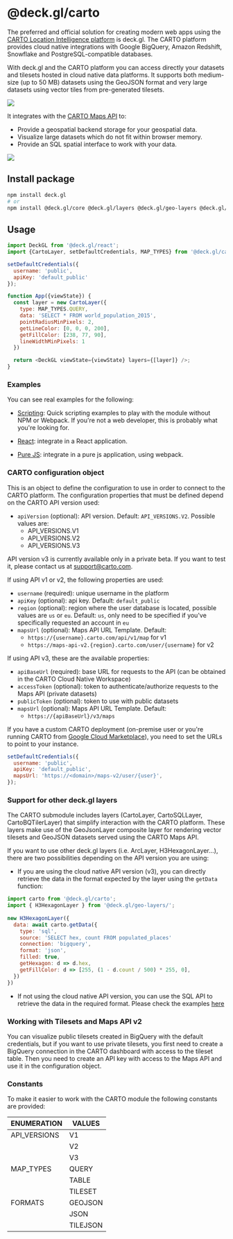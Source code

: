 # @deck.gl/carto

The preferred and official solution for creating modern web apps using the [CARTO Location Intelligence platform](https://carto.com/) is deck.gl. The CARTO platform provides cloud native integrations with Google BigQuery, Amazon Redshift, Snowflake and PostgreSQL-compatible databases.

With deck.gl and the CARTO platform you can access directly your datasets and tilesets hosted in cloud native data platforms. It supports both medium-size (up to 50 MB) datasets using the GeoJSON format and very large datasets using vector tiles from pre-generated tilesets.

<img src="https://raw.githubusercontent.com/CartoDB/viz-doc/master/deck.gl/img/osm_buildings.jpg" />

It integrates with the [CARTO Maps API](https://carto.com/developers/maps-api/reference/) to:

* Provide a geospatial backend storage for your geospatial data.
* Visualize large datasets which do not fit within browser memory.
* Provide an SQL spatial interface to work with your data.

<img src="https://raw.githubusercontent.com/CartoDB/viz-doc/master/deck.gl/img/eu_rivers.jpg" />


## Install package

```bash
npm install deck.gl
# or
npm install @deck.gl/core @deck.gl/layers @deck.gl/geo-layers @deck.gl/carto
```

## Usage

```js
import DeckGL from '@deck.gl/react';
import {CartoLayer, setDefaultCredentials, MAP_TYPES} from '@deck.gl/carto';

setDefaultCredentials({
  username: 'public',
  apiKey: 'default_public'
});

function App({viewState}) {
  const layer = new CartoLayer({
    type: MAP_TYPES.QUERY,
    data: 'SELECT * FROM world_population_2015',
    pointRadiusMinPixels: 2,
    getLineColor: [0, 0, 0, 200],
    getFillColor: [238, 77, 90],
    lineWidthMinPixels: 1
  })

  return <DeckGL viewState={viewState} layers={[layer]} />;
}
```

### Examples

You can see real examples for the following:

* [Scripting](https://carto.com/developers/deck-gl/examples/): Quick scripting examples to play with the module without NPM or Webpack. If you're not a web developer, this is probably what you're looking for.

* [React](https://github.com/CartoDB/viz-doc/tree/master/deck.gl/examples/react): integrate in a React application.

* [Pure JS](https://github.com/CartoDB/viz-doc/tree/master/deck.gl/examples/pure-js): integrate in a pure js application, using webpack.


### CARTO configuration object

This is an object to define the configuration to use in order to connect to the CARTO platform. The configuration properties that must be defined depend on the CARTO API version used:

* `apiVersion` (optional): API version. Default: `API_VERSIONS.V2`. Possible values are:
  * API_VERSIONS.V1
  * API_VERSIONS.V2
  * API_VERSIONS.V3

API version v3 is currently available only in a private beta. If you want to test it, please contact us at [support@carto.com](mailto:support@carto.com?subject=Access%20to%20Cloud%20%Native%20%API%20(v3)).

If using API v1 or v2, the following properties are used:

* `username` (required): unique username in the platform
* `apiKey` (optional): api key. Default: `default_public`
* `region` (optional): region where the user database is located, possible values are `us` or `eu`. Default: `us`, only need to be specified if you've specifically requested an account in `eu`
* `mapsUrl` (optional): Maps API URL Template. Default: 
  * `https://{username}.carto.com/api/v1/map` for v1
  * `https://maps-api-v2.{region}.carto.com/user/{username}` for v2

If using API v3, these are the available properties:

* `apiBaseUrl` (required): base URL for requests to the API (can be obtained in the CARTO Cloud Native Workspace)
* `accessToken` (optional): token to authenticate/authorize requests to the Maps API (private datasets)
* `publicToken` (optional): token to use with public datasets
* `mapsUrl` (optional): Maps API URL Template. Default: 
  * `https://{apiBaseUrl}/v3/maps` 

If you have a custom CARTO deployment (on-premise user or you're running CARTO from [Google Cloud Marketplace](https://console.cloud.google.com/marketplace/product/cartodb-public/carto-enterprise-byol)), you need to set the URLs to point to your instance. 

```js
setDefaultCredentials({
  username: 'public',
  apiKey: 'default_public',
  mapsUrl: 'https://<domain>/maps-v2/user/{user}',
});
```

### Support for other deck.gl layers

The CARTO submodule includes layers (CartoLayer, CartoSQLLayer, CartoBQTilerLayer) that simplify interaction with the CARTO platform. These layers make use of the GeoJsonLayer composite layer for rendering vector tilesets and GeoJSON datasets served using the CARTO Maps API.

If you want to use other deck.gl layers (i.e. ArcLayer, H3HexagonLayer...), there are two possibilities depending on the API version you are using:

* If you are using the cloud native API version (v3), you can directly retrieve the data in the format expected by the layer using the `getData` function:

```js
import carto from '@deck.gl/carto';
import { H3HexagonLayer } from '@deck.gl/geo-layers/';
 
new H3HexagonLayer({
  data: await carto.getData({
    type: 'sql',
    source: 'SELECT hex, count FROM populated_places'
    connection: 'bigquery',
    format: 'json',
    filled: true,
    getHexagon: d => d.hex,
    getFillColor: d => [255, (1 - d.count / 500) * 255, 0],
  })
})
```

* If not using the cloud native API version, you can use the SQL API to retrieve the data in the required format. Please check the examples [here](https://docs.carto.com/deck-gl/examples/clustering-and-aggregation/h3-hexagon-layer/)

### Working with Tilesets and Maps API v2

You can visualize public tilesets created in BigQuery with the default credentials, but if you want to use private tilesets, you first need to create a BigQuery connection in the CARTO dashboard with access to the tileset table. Then you need to create an API key with access to the Maps API and use it in the configuration object.

### Constants

To make it easier to work with the CARTO module the following constants are provided:

| ENUMERATION     | VALUES      |
| --------------- | ----------- |
| API_VERSIONS    | V1          |
|                 | V2          | 
|                 | V3          |
| MAP_TYPES       | QUERY       |       
|                 | TABLE       |
|                 | TILESET     |
| FORMATS         | GEOJSON     |
|                 | JSON        |
|                 | TILEJSON    |
